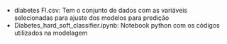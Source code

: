 - diabetes FI.csv: Tem o conjunto de dados com as variáveis selecionadas para ajuste dos modelos para predição
- Diabetes_hard_soft_classifier.ipynb: Notebook python com os códigos utilizados na modelagem 
